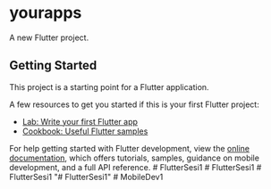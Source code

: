 # yourapps

A new Flutter project.

## Getting Started

This project is a starting point for a Flutter application.

A few resources to get you started if this is your first Flutter project:

- [Lab: Write your first Flutter app](https://docs.flutter.dev/get-started/codelab)
- [Cookbook: Useful Flutter samples](https://docs.flutter.dev/cookbook)

For help getting started with Flutter development, view the
[online documentation](https://docs.flutter.dev/), which offers tutorials,
samples, guidance on mobile development, and a full API reference.
#   F l u t t e r S e s i 1  
 #   F l u t t e r S e s i 1  
 #   F l u t t e r S e s i 1  
 "# FlutterSesi1" 
#   M o b i l e D e v 1  
 
